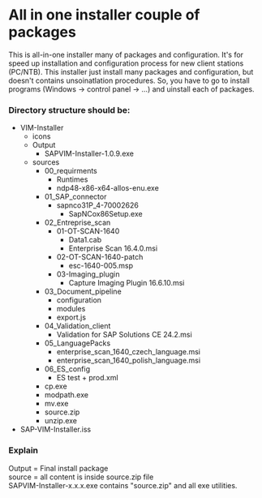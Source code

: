 # All in one installer couple of packages
This is all-in-one installer many of packages and configuration.
It's for speed up installation and configuration process for new client stations (PC/NTB).
This installer just install many packages and configuration, but doesn't contains unsoinatlation procedures. So, you have to go to install programs (Windows -> control panel -> ...) and uinstall each of packages.

### Directory structure should be:
* VIM-Installer
  * icons
  * Output
    * SAPVIM-Installer-1.0.9.exe
  * sources
    * 00_requirments
      * Runtimes
      * ndp48-x86-x64-allos-enu.exe
    * 01_SAP_connector
      * sapnco31P_4-70002626
        * SapNCox86Setup.exe
    * 02_Entreprise_scan
      * 01-OT-SCAN-1640
        * Data1.cab
        * Enterprise Scan 16.4.0.msi
      * 02-OT-SCAN-1640-patch
        * esc-1640-005.msp
      * 03-Imaging_plugin
        * Capture Imaging Plugin 16.6.10.msi
    * 03_Document_pipeline
      * configuration
      * modules
      * export.js
    * 04_Validation_client
      * Validation for SAP Solutions CE 24.2.msi
    * 05_LanguagePacks
      * enterprise_scan_1640_czech_language.msi
      * enterprise_scan_1640_polish_language.msi
    * 06_ES_config
      * ES test + prod.xml
    * cp.exe
    * modpath.exe
    * mv.exe
    * source.zip
    * unzip.exe
 * SAP-VIM-Installer.iss

### Explain
Output = Final install package \
source = all content is inside source.zip file \
SAPVIM-Installer-x.x.x.exe contains "source.zip" and all exe utilities.

 
